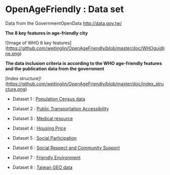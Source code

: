 # OpenAgeFriendly : Data set

Data from the GovernmentOpenData http://data.gov.tw/

**The 8 key features in  age-friendly city**

![Image of WHO 8 key features]
(https://github.com/weitinglin/OpenAgeFriendly/blob/master/doc/WHOguidline.png)

**The data inclusion criteria is according to the WHO age-friendly features and the publication data from the government**

[Index structure]!(https://github.com/weitinglin/OpenAgeFriendly/blob/master/doc/index_structure.png)




* Dataset 1 : [Population Census data](http://data.gov.tw/node/gov/resource/13416)

* Dataset 2 : [Public Transportation Accessibility](http://data.taichung.gov.tw/wSite/lp?ctNode=230&mp=1&idPath=&xq_xCat=A00&mp=1&idPath=)

* Dataset 3 : [Medical resource](http://data.taichung.gov.tw/wSite/lp?ctNode=230&mp=1&idPath=&xq_xCat=B00&mp=1&idPath=)

* Dataset 4 : [Housing Price](http://lvr.land.moi.gov.tw/)

* Dataset 5 : [Social Participation](http://data.taichung.gov.tw/wSite/lp?ctNode=230&mp=1&idPath=&xq_xCat=G00&mp=1&idPath=)

* Dataset 6 : [Social Respect and Community Support](http://www.mohw.gov.tw/CHT/DOS/Statistic.aspx?f_list_no=312&fod_list_no=4695)

* Dataset 7 : [Friendly Environment](http://data.taichung.gov.tw/wSite/lp?ctNode=230&mp=1&idPath=&xq_xCat=900&mp=1&idPath=)

* Dataset 8 : [Taiwan GEO data](http://data.gov.tw/node/7441)
